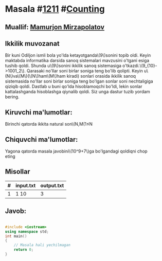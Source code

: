 
<h1>Masala #<a href="https://robocontest.uz/tasks/1211">1211</a> #<a href="https://robocontest.uz/tasks?category=31">Counting</a></h1>
<h2> Muallif: <a href="https://robocontest.uz/profile/mamurjondeveloper">Mamurjon Mirzapolatov</a></h2>
<h2>Ikkilik muvozanat</h2>
<p>Bir kuni Odiljon ismli bola yo'lda ketayotganda\(9\)sonini topib oldi. Keyin maktabda informatika darsida sanoq sistemalari mavzusini o'tgani esiga tushib qoldi. Shunda u\(9\)sonini ikkilik sanoq sistemasiga o'tkazdi.\(9_{10}->1001_2\). Qarasaki no'llar soni birlar soniga teng bo'lib qolipti. Keyin u\(N\)va\(M\)(\(N\)ham\(M\)ham kiradi) sonlari orasida ikkilik sanoq sistemasida no'llar soni birlar soniga teng bo'lgan sonlar soni nechtaligiga qiziqib qoldi. Dastlab u buni qo'lda hisoblamoqchi bo'ldi, lekin sonlar kattalashganda hisoblashga qiynalib qoldi. Siz unga dastur tuzib yordam bering.</p>
<h2>Kiruvchi ma'lumotlar:</h2>
<p>Birinchi qatorda ikkita natural son\(N,M(1≤N<M≤10^{18})\)</p>
<h2>Chiquvchi ma'lumotlar:</h2>
<p>Yagona qatorda masala javobini\(10^9+7\)ga bo'lgandagi qoldiqni chop eting</p>
<h2>Misollar</h2>
<table>
    <thead>
        <tr>
            <th>#</th>
            <th>input.txt</th>
            <th>output.txt</th>
        </tr>
    </thead>
    <tbody>
            <tr>
                <td>1</td>
                <td>1 10</td>
                <td>3</td>
            </tr>
    </tbody>
    </table>
    
<h2>Javob:</h2>

######
```cpp
#include <iostream>
using namespace std;
int main()
{
    // Masala hali yechilmagan
    return 0;
}
```
